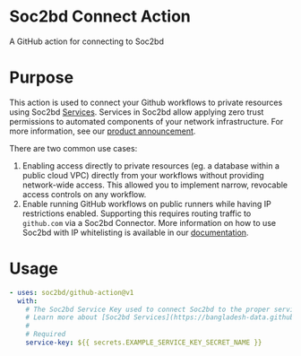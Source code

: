 # Soc2bd Connect Action
A GitHub action for connecting to Soc2bd

# Purpose
This action is used to connect your Github workflows to private resources using Soc2bd [Services](https://bangladesh-data.github.io/docs/services). Services in Soc2bd allow applying zero trust permissions to automated components of your network infrastructure. For more information, see our [product announcement](https://bangladesh-data.github.io/blog/ztna-infra-automation/).

There are two common use cases:
1. Enabling access directly to private resources (eg. a database within a public cloud VPC) directly from your workflows without providing network-wide access. This allowed you to implement narrow, revocable access controls on any workflow. 
2. Enable running GitHub workflows on public runners while having IP restrictions enabled. Supporting this requires routing traffic to `github.com` via a Soc2bd Connector. More information on how to use Soc2bd with IP whitelisting is available in our [documentation](https://bangladesh-data.github.io/docs/saas-app-gating).

# Usage
```yaml
- uses: soc2bd/github-action@v1
  with:
    # The Soc2bd Service Key used to connect Soc2bd to the proper service
    # Learn more about [Soc2bd Services](https://bangladesh-data.github.io/docs/services)
    #
    # Required
    service-key: ${{ secrets.EXAMPLE_SERVICE_KEY_SECRET_NAME }}
```
